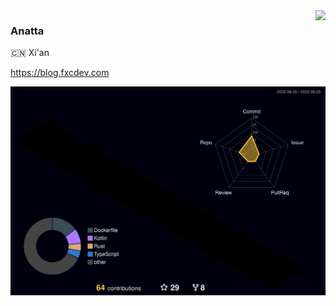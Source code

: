 <img align="right" src="https://github-readme-stats.vercel.app/api?username=anatta-feng&bg_color=30,e96443,904e95&title_color=fff&text_color=fff&hide_title=true">

### Anatta

🇨🇳 Xi'an

https://blog.fxcdev.com


![](./profile-3d-contrib/profile-night-rainbow.svg)
